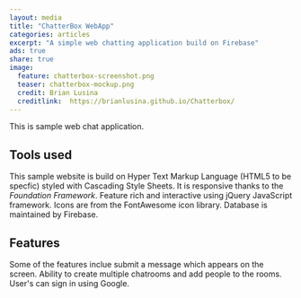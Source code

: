 ```yaml
---
layout: media
title: "ChatterBox WebApp"
categories: articles
excerpt: "A simple web chatting application build on Firebase"
ads: true
share: true
image:
  feature: chatterbox-screenshot.png
  teaser: chatterbox-mockup.png
  credit: Brian Lusina
  creditlink:  https://brianlusina.github.io/Chatterbox/
---
```


This is sample web chat application.

## Tools used

This sample website is build on Hyper Text Markup Language (HTML5 to be specfic) styled with Cascading Style Sheets. It is responsive thanks to the *Foundation Framework*. Feature rich and interactive using jQuery JavaScript framework. Icons are from the FontAwesome icon library. Database is maintained by Firebase.

## Features

Some of the features inclue submit a message which appears on the screen. Ability to create multiple chatrooms and add people to the rooms. User's can sign in using Google.
